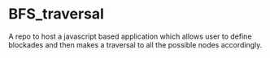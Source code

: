 # BFS_traversal
A repo to host a javascript based application which allows user to define blockades and then makes a traversal to all the possible nodes accordingly. 

